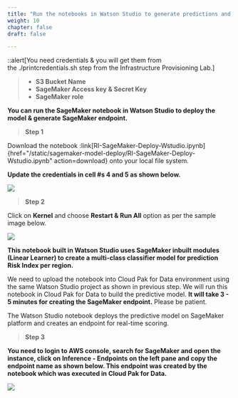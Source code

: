 ```yaml
---
title: "Run the notebooks in Watson Studio to generate predictions and endpoints"
weight: 10
chapter: false
draft: false

---
```


::alert[You need credentials & you will get them from the ./printcredentials.sh step from the Infrastructure Provisioning Lab.]

> * **S3 Bucket Name**
> * **SageMaker Access key & Secret Key**
> * **SageMaker role**


**You can run the SageMaker notebook in Watson Studio to deploy the model & generate SageMaker endpoint.**

> **Step 1**

Download the notebook :link[RI-SageMaker-Deploy-Wstudio.ipynb]{href="/static/sagemaker-model-deploy/RI-SageMaker-Deploy-Wstudio.ipynb" action=download} onto your local file system.

**Update the credentials in cell #s 4 and 5 as shown below.**

![](/static/images/20_trusted_ai_lab/upd-cred.png)

> **Step 2**

Click on **Kernel** and choose **Restart & Run All** option as per the sample image below. 

![](/static/images/20_trusted_ai_lab/run-nb.png)

**This notebook built in Watson Studio uses SageMaker inbuilt modules (Linear Learner) to create a multi-class classifier model for prediction Risk Index per region.**

We need to upload the notebook into Cloud Pak for Data environment using the same Watson Studio project as shown in previous step. We will run this notebook in Cloud Pak for Data to build the predictive model. **It will take 3 - 5 minutes for creating the SageMaker endpoint.** Please be patient.

The Watson Studio notebook deploys the predictive model on SageMaker platform and creates an endpoint for real-time scoring. 

> **Step 3**

**You need to login to AWS console, search for SageMaker and open the instance, click on Inference - Endpoints on the left pane and copy the endpoint name as shown below. This endpoint was created by the notebook which was executed in Cloud Pak for Data.**

![](/static/images/20_trusted_ai_lab/endpoint-name.png)
